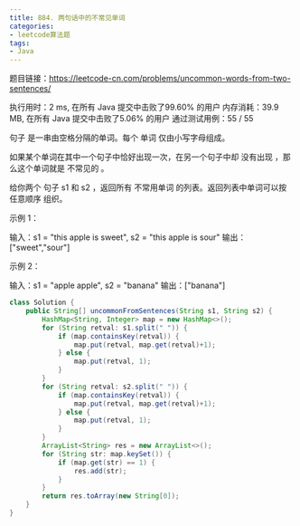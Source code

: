 ```yaml
---
title: 884. 两句话中的不常见单词
categories:
- leetcode算法题
tags:
- Java   
---
```


题目链接：https://leetcode-cn.com/problems/uncommon-words-from-two-sentences/

执行用时：2 ms, 在所有 Java 提交中击败了99.60% 的用户
内存消耗：39.9 MB, 在所有 Java 提交中击败了5.06% 的用户
通过测试用例：55 / 55

句子 是一串由空格分隔的单词。每个 单词 仅由小写字母组成。

如果某个单词在其中一个句子中恰好出现一次，在另一个句子中却 没有出现 ，那么这个单词就是 不常见的 。

给你两个 句子 s1 和 s2 ，返回所有 不常用单词 的列表。返回列表中单词可以按 任意顺序 组织。

 

示例 1：

输入：s1 = "this apple is sweet", s2 = "this apple is sour"
输出：["sweet","sour"]

示例 2：

输入：s1 = "apple apple", s2 = "banana"
输出：["banana"]

``` java
class Solution {
    public String[] uncommonFromSentences(String s1, String s2) {
        HashMap<String, Integer> map = new HashMap<>();
        for (String retval: s1.split(" ")) {
            if (map.containsKey(retval)) {
                map.put(retval, map.get(retval)+1);
            } else {
                map.put(retval, 1);
            }
        }
        for (String retval: s2.split(" ")) {
            if (map.containsKey(retval)) {
                map.put(retval, map.get(retval)+1);
            } else {
                map.put(retval, 1);
            }
        }
        ArrayList<String> res = new ArrayList<>();
        for (String str: map.keySet()) {
            if (map.get(str) == 1) {
                res.add(str);
            }
        }
        return res.toArray(new String[0]);
    }
}
```


